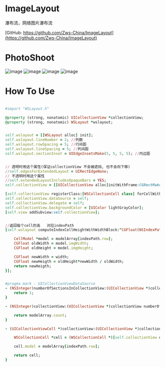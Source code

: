 # ImageLayout
瀑布流，网络图片瀑布流


[GitHub: https://github.com/Zws-China/ImageLayout](https://github.com/Zws-China/ImageLayout)  


# PhotoShoot
![image]()
![image](https://github.com/Zws-China/.../blob/master/image/image/layout2.gif)
![image](https://github.com/Zws-China/.../blob/master/image/image/layout22.jpeg)
![image](https://github.com/Zws-China/.../blob/master/image/image/layout222.jpeg)


# How To Use

```ruby

#import "WSLayout.h"

@property (strong, nonatomic) UICollectionView *collectionView;
@property (strong, nonatomic) WSLayout *wslayout;


self.wslayout = [[WSLayout alloc] init];
self.wslayout.lineNumber = 2; //列数
self.wslayout.rowSpacing = 5; //行间距
self.wslayout.lineSpacing = 5; //列间距
self.wslayout.sectionInset = UIEdgeInsetsMake(5, 5, 5, 5); //内边距


// 透明时用这个属性(保证collectionView 不会被遮挡, 也不会向下移)
//self.edgesForExtendedLayout = UIRectEdgeNone;
// 不透明时用这个属性
//self.extendedLayoutIncludesOpaqueBars = YES;
self.collectionView = [[UICollectionView alloc]initWithFrame:CGRectMake(0, 64, self.view.frame.size.width, self.view.frame.size.height-64) collectionViewLayout:self.wslayout];

[self.collectionView registerClass:[WSCollectionCell class] forCellWithReuseIdentifier:@"collectionCell"];
self.collectionView.dataSource = self;
self.collectionView.delegate = self;
self.collectionView.backgroundColor = [UIColor lightGrayColor];
[self.view addSubview:self.collectionView];


//返回每个cell的高   对应indexPath
[self.wslayout computeIndexCellHeightWithWidthBlock:^CGFloat(NSIndexPath *indexPath, CGFloat width) {

    CellModel *model = modelArray[indexPath.row];
    CGFloat oldWidth = model.imgWidth;
    CGFloat oldHeight = model.imgHeight;

    CGFloat newWidth = width;
    CGFloat newHeigth = oldHeight*newWidth / oldWidth;
    return newHeigth;
}];


#pragma mark - UICollectionViewDataSource
- (NSInteger)numberOfSectionsInCollectionView:(UICollectionView *)collectionView {
    return 1;
}

- (NSInteger)collectionView:(UICollectionView *)collectionView numberOfItemsInSection:(NSInteger)section {

    return modelArray.count;
}

- (UICollectionViewCell *)collectionView:(UICollectionView *)collectionView cellForItemAtIndexPath:(NSIndexPath *)indexPath {

    WSCollectionCell *cell = (WSCollectionCell *)[self.collectionView dequeueReusableCellWithReuseIdentifier:@"collectionCell" forIndexPath:indexPath];

    cell.model = modelArray[indexPath.row];

    return cell;
}




```